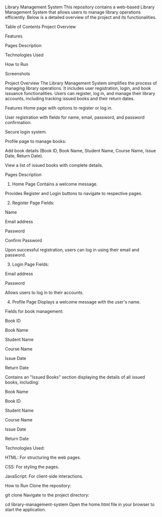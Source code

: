 Library Management System
This repository contains a web-based Library Management System that allows users to manage library operations efficiently. Below is a detailed overview of the project and its functionalities.

Table of Contents
Project Overview

Features

Pages Description

Technologies Used

How to Run

Screenshots

Project Overview
The Library Management System simplifies the process of managing library operations. It includes user registration, login, and book issuance functionalities. Users can register, log in, and manage their library accounts, including tracking issued books and their return dates.

Features
Home page with options to register or log in.

User registration with fields for name, email, password, and password confirmation.

Secure login system.

Profile page to manage books:

Add book details (Book ID, Book Name, Student Name, Course Name, Issue Date, Return Date).

View a list of issued books with complete details.

Pages Description
1. Home Page
Contains a welcome message.

Provides Register and Login buttons to navigate to respective pages.

2. Register Page
Fields:

Name

Email address

Password

Confirm Password

Upon successful registration, users can log in using their email and password.

3. Login Page
Fields:

Email address

Password

Allows users to log in to their accounts.

4. Profile Page
Displays a welcome message with the user's name.

Fields for book management:

Book ID

Book Name

Student Name

Course Name

Issue Date

Return Date

Contains an "Issued Books" section displaying the details of all issued books, including:

Book Name

Book ID

Student Name

Course Name

Issue Date

Return Date

Technologies Used:


HTML: For structuring the web pages.

CSS: For styling the pages.

JavaScript: For client-side interactions.


How to Run
Clone the repository:

git clone <repository-url>
Navigate to the project directory:

cd library-management-system
Open the home.html file in your browser to start the application.
